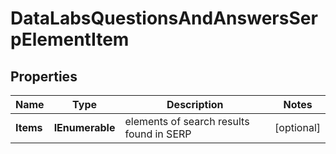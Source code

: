 # DataLabsQuestionsAndAnswersSerpElementItem


## Properties

| Name | Type | Description | Notes |
|------------ | ------------- | ------------- | -------------|
**Items** | **IEnumerable<QuestionsAndAnswersElement>** | elements of search results found in SERP |[optional]|